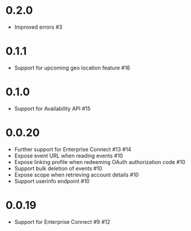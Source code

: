 # 0.2.0

 * Improved errors #3

# 0.1.1

 * Support for upcoming geo location feature #16

# 0.1.0

 * Support for Availability API #15

# 0.0.20

 * Further support for Enterprise Connect #13 #14
 * Expose event URL when reading events #10
 * Expose linking profile when redeeming OAuth authorization code #10
 * Support bulk deletion of events #10
 * Expose scope when retrieving account details #10
 * Support userinfo endpoint #10

# 0.0.19

 * Support for Enterprise Connect #9 #12
